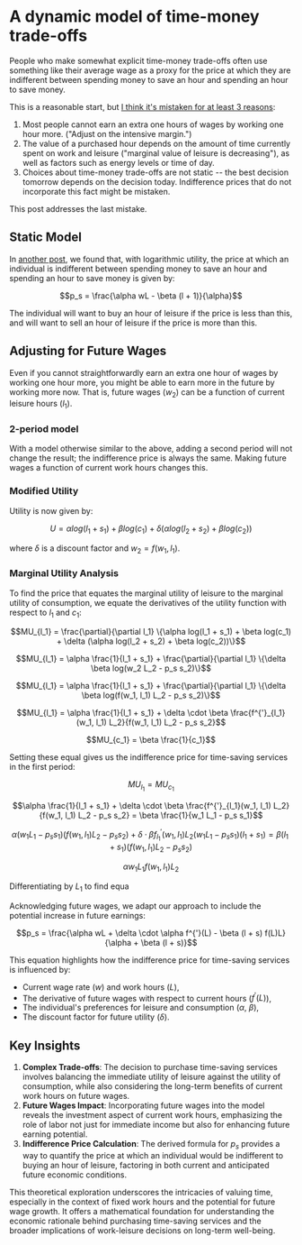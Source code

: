 # A dynamic model of time-money trade-offs

People who make somewhat explicit time-money trade-offs often use something like their average wage as a proxy for the price at which they are indifferent between spending money to save an hour and spending an hour to save money.

This is a reasonable start, but [I think it's mistaken for at least 3 reasons]():

1. Most people cannot earn an extra one hours of wages by working one hour more. ("Adjust on the intensive margin.")
2. The value of a purchased hour depends on the amount of time currently spent on work and leisure ("marginal value of leisure is decreasing"), as well as factors such as energy levels or time of day.
3. Choices about time-money trade-offs are not static -- the best decision tomorrow depends on the decision today. Indifference prices that do not incorporate this fact might be mistaken.

This post addresses the last mistake.

## Static Model

In [another post](), we found that, with logarithmic utility, the price at which an individual is indifferent between spending money to save an hour and spending an hour to save money is given by:

$$p_s = \frac{\alpha wL - \beta (l + 1)}{\alpha}$$

The individual will want to buy an hour of leisure if the price is less than this, and will want to sell an hour of leisure if the price is more than this.

## Adjusting for Future Wages

Even if you cannot straightforwardly earn an extra one hour of wages by working one hour more, you might be able to earn more in the future by working more now. That is, future wages ($w_2$) can be a function of current leisure hours ($l_1$).

### 2-period model

With a model otherwise similar to the above, adding a second period will not change the result; the indifference price is always the same. Making future wages a function of current work hours changes this.

### Modified Utility

Utility is now given by:

$$U = \alpha log(l_1 + s_1) + \beta log(c_1) + \delta (\alpha log(l_2 + s_2) + \beta log(c_2))$$

where $\delta$ is a discount factor and $w_2 = f(w_1, l_1)$.

### Marginal Utility Analysis

To find the price that equates the marginal utility of leisure to the marginal utility of consumption, we equate the derivatives of the utility function with respect to $l_1$ and $c_1$:

$$MU_{l_1} = \frac{\partial}{\partial l_1} \{\alpha log(l_1 + s_1) + \beta log(c_1) + \delta (\alpha log(l_2 + s_2) + \beta log(c_2))\}$$

$$MU_{l_1} = \alpha \frac{1}{l_1 + s_1} + \frac{\partial}{\partial l_1} \{\delta \beta log(w_2 L_2 - p_s s_2)\}$$

$$MU_{l_1} = \alpha \frac{1}{l_1 + s_1} + \frac{\partial}{\partial l_1} \{\delta \beta log(f(w_1, l_1) L_2 - p_s s_2)\}$$

$$MU_{l_1} = \alpha \frac{1}{l_1 + s_1} + \delta \cdot \beta \frac{f^{'}_{l_1}(w_1, l_1) L_2}{f(w_1, l_1) L_2 - p_s s_2}$$

$$MU_{c_1} = \beta \frac{1}{c_1}$$

Setting these equal gives us the indifference price for time-saving services in the first period:

$$MU_{l_1} = MU_{c_1}$$

$$\alpha \frac{1}{l_1 + s_1} + \delta \cdot \beta \frac{f^{'}_{l_1}(w_1, l_1) L_2}{f(w_1, l_1) L_2 - p_s s_2} = \beta \frac{1}{w_1 L_1 - p_s s_1}$$

$$\alpha (w_1 L_1 - p_s s_1) (f(w_1, l_1) L_2 - p_s s_2) + \delta \cdot \beta f^{'}_{l_1}(w_1, l_1) L_2(w_1 L_1 - p_s s_1) (l_1 + s_1) = \beta (l_1 + s_1) (f(w_1, l_1) L_2 - p_s s_2)$$

$$\alpha w_1 L_1 f(w_1, l_1) L_2$$

Differentiating by $L_1$ to find equa

Acknowledging future wages, we adapt our approach to include the potential increase in future earnings:

$$p_s = \frac{\alpha wL + \delta \cdot \alpha f^{'}(L) - \beta (l + s) f(L)L}{\alpha + \beta (l + s)}$$

This equation highlights how the indifference price for time-saving services is influenced by:
- Current wage rate ($w$) and work hours ($L$),
- The derivative of future wages with respect to current hours ($f^{'}(L)$),
- The individual's preferences for leisure and consumption ($α$, $β$),
- The discount factor for future utility ($δ$).

## Key Insights

1. **Complex Trade-offs**: The decision to purchase time-saving services involves balancing the immediate utility of leisure against the utility of consumption, while also considering the long-term benefits of current work hours on future wages.
2. **Future Wages Impact**: Incorporating future wages into the model reveals the investment aspect of current work hours, emphasizing the role of labor not just for immediate income but also for enhancing future earning potential.
3. **Indifference Price Calculation**: The derived formula for $p_s$ provides a way to quantify the price at which an individual would be indifferent to buying an hour of leisure, factoring in both current and anticipated future economic conditions.

This theoretical exploration underscores the intricacies of valuing time, especially in the context of fixed work hours and the potential for future wage growth. It offers a mathematical foundation for understanding the economic rationale behind purchasing time-saving services and the broader implications of work-leisure decisions on long-term well-being.
